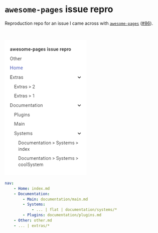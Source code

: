 # `awesome-pages` issue repro

Reproduction repo for an issue I came across with [`awesome-pages`](https://github.com/lukasgeiter/mkdocs-awesome-pages-plugin) ([#86](https://github.com/lukasgeiter/mkdocs-awesome-pages-plugin/issues/86)).

<br/>

![Screenshot of incorrectly ordered sidebar](./sidebar.png)

```yaml
nav:
    - Home: index.md
    - Documentation:
        - Main: documentation/main.md
        - Systems:
            - ... | flat | documentation/systems/*
        - Plugins: documentation/plugins.md
    - Other: other.md
    - ... | extras/*
```
